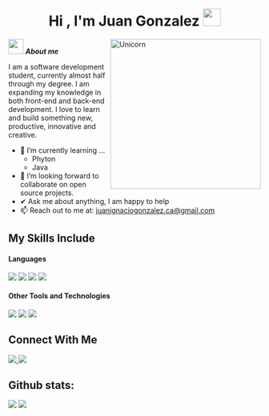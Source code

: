 <h1 align="center"><b>Hi , I'm Juan Gonzalez </b><img src="https://media.giphy.com/media/hvRJCLFzcasrR4ia7z/giphy.gif" width="35"></h1>
<!--  -->
<img align="right" width=300px alt="Unicorn" src="https://tenor.com/es-419/view/cat-work-in-progress-progress-gif-6698056592000242882" />

<img src="https://tenor.com/view/helloworld-programming-gif-10988733249605918265" width="30px">&nbsp;***About me***

I am a software development student, currently almost half through my degree. I am expanding my knowledge in both front-end and back-end development. I love to learn and build something new, productive, innovative and creative.
- 🌱 I’m currently learning ...
  - Phyton
  - Java
- 👥 I’m looking forward to collaborate on open source projects.
- ✔ Ask me about anything, I am happy to help<br>
- 📫 Reach out to me at: <a href="juanignaciogonzalez.ca@gmail.com">juanignaciogonzalez.ca@gmail.com</a>

## My Skills Include

<h4> Languages </h4>
<span> 
  <img src="https://img.shields.io/badge/HTML5-E34F26?style=for-the-badge&logo=html5&logoColor=white">
  <img src="https://img.shields.io/badge/CSS3-1572B6?style=for-the-badge&logo=css3&logoColor=white">
  <img src="https://img.shields.io/badge/JavaScript-F7DF1E?style=for-the-badge&logo=javascript&logoColor=black">
  <img src="https://img.shields.io/badge/python-3670A0?style=for-the-badge&logo=python&logoColor=ffdd54">
  


</span>


<h4> Other Tools and Technologies </h4>
<span>
  <img src="https://img.shields.io/badge/Git-F05032?style=for-the-badge&logo=git&logoColor=white">
  <img src="https://img.shields.io/badge/Notion-%23000000.svg?style=for-the-badge&logo=notion&logoColor=white">
  <img src="https://img.shields.io/badge/Visual%20Studio%20Code-0078d7.svg?style=for-the-badge&logo=visual-studio-code&logoColor=white">
  



</span>

## Connect With Me

<a href= "https://www.instagram.com/_juan.gonzalezz_/?hl=es">
    <img src="https://img.shields.io/badge/Instagram-%23E4405F.svg?style=for-the-badge&logo=Instagram&logoColor=white">
</a>
<a href= "https://www.linkedin.com/in/juan-ignacio-gonzalez">
    <img src="https://img.shields.io/badge/linkedin-%230077B5.svg?style=for-the-badge&logo=linkedin&logoColor=white">
</a>


<h2>Github stats:</h2> 

[![](https://github-readme-stats.vercel.app/api?username=JuanGonzalez89&show_icons=true&theme=tokyonight&hide_border=true&locale=en)](https://github.com/JuanGonzalez89)
[![](https://github-readme-streak-stats.herokuapp.com/?user=JuanGonzalez89&theme=material-palenight)](https://github.com/JuanGonzalez89)
</div>
